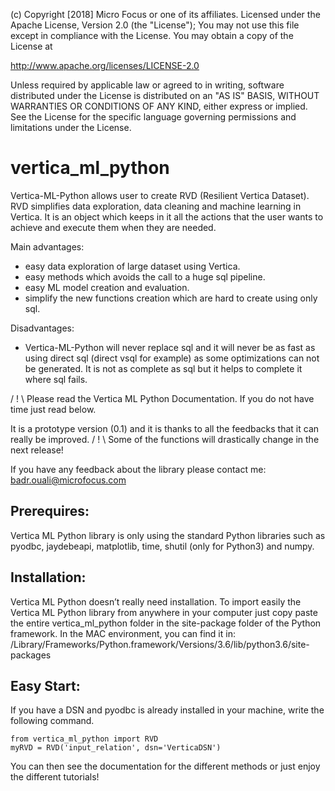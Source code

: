 (c) Copyright [2018] Micro Focus or one of its affiliates. 
Licensed under the Apache License, Version 2.0 (the "License");
You may not use this file except in compliance with the License.
You may obtain a copy of the License at

http://www.apache.org/licenses/LICENSE-2.0

Unless required by applicable law or agreed to in writing, software
distributed under the License is distributed on an "AS IS" BASIS,
WITHOUT WARRANTIES OR CONDITIONS OF ANY KIND, either express or implied.
See the License for the specific language governing permissions and
limitations under the License.

# vertica_ml_python

Vertica-ML-Python allows user to create  RVD (Resilient Vertica Dataset). RVD  simplifies data exploration, data cleaning and machine learning in  Vertica. It is an object which keeps in it all the actions that the user wants to achieve and execute them when they are needed.   

Main advantages:
 - easy data exploration of large dataset using Vertica.
 - easy methods which avoids the call to a huge sql pipeline.
 - easy ML model creation and evaluation.
 - simplify the new functions creation which are hard to create using only sql.

Disadvantages:
 - Vertica-ML-Python will never replace sql and it will never be as fast as using direct sql (direct vsql for example) as some optimizations can not be generated. It is not as complete as sql but it helps to complete it where sql fails.

/ ! \ Please read the Vertica ML Python Documentation. If you do not have time just read below.

It is a prototype version (0.1) and it is thanks to all the feedbacks that it can really be improved. 
/ ! \ Some of the functions will drastically change in the next release!

If you have any feedback about the library please contact me: badr.ouali@microfocus.com

## Prerequires:

Vertica ML Python library is only using the standard Python libraries such as pyodbc, jaydebeapi, matplotlib, time, shutil (only for Python3) and numpy.

## Installation:

Vertica ML Python doesn’t really need installation.
To import easily the Vertica ML Python library from anywhere in your computer just copy paste the entire vertica_ml_python folder in the site-package folder of the Python framework. In the MAC environment, you can find it in: 
 /Library/Frameworks/Python.framework/Versions/3.6/lib/python3.6/site-packages

## Easy Start:

If you have a DSN and pyodbc is already installed in your machine, write the following command.

```
from vertica_ml_python import RVD
myRVD = RVD('input_relation', dsn='VerticaDSN')
```

You can then see the documentation for the different methods or just enjoy the different tutorials!
